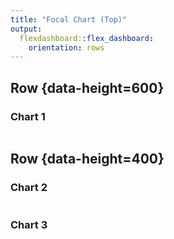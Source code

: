 ```yaml
---
title: "Focal Chart (Top)"
output: 
  flexdashboard::flex_dashboard:
    orientation: rows
---
```

    
Row {data-height=600}
-------------------------------------

### Chart 1

```{r}

```

Row {data-height=400}
-------------------------------------
   
### Chart 2

```{r}

```   
    
### Chart 3

```{r}

```

